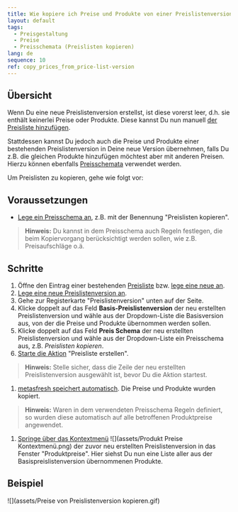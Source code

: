```yaml
---
title: Wie kopiere ich Preise und Produkte von einer Preislistenversion in eine andere?
layout: default
tags:
  - Preisgestaltung
  - Preise
  - Preisschemata (Preislisten kopieren)
lang: de
sequence: 10
ref: copy_prices_from_price-list-version
---
```


## Übersicht
Wenn Du eine neue Preislistenversion erstellst, ist diese vorerst leer, d.h. sie enthält keinerlei Preise oder Produkte. Diese kannst Du nun manuell [der Preisliste hinzufügen](Produkte_Preisliste_hinzufuegen).

Stattdessen kannst Du jedoch auch die Preise und Produkte einer bestehenden Preislistenversion in Deine neue Version übernehmen, falls Du z.B. die gleichen Produkte hinzufügen möchtest aber mit anderen Preisen. Hierzu können ebenfalls [Preisschemata](Preisschema_mit_Regeln) verwendet werden.

Um Preislisten zu kopieren, gehe wie folgt vor:

## Voraussetzungen
- [Lege ein Preisschema an](Preisschema_mit_Regeln), z.B. mit der Benennung "Preislisten kopieren".
 >**Hinweis:** Du kannst in dem Preisschema auch Regeln festlegen, die beim Kopiervorgang berücksichtigt werden sollen, wie z.B. Preisaufschläge o.ä.

## Schritte
1. Öffne den Eintrag einer bestehenden [Preisliste](Menu) bzw. [lege eine neue an](Preisliste_anlegen).
1. [Lege eine neue Preislistenversion an](Preislistenversion_anlegen).
1. Gehe zur Registerkarte "Preislistenversion" unten auf der Seite.
1. Klicke doppelt auf das Feld **Basis-Preislistenversion** der neu erstellten Preislistenversion und wähle aus der Dropdown-Liste die Basisversion aus, von der die Preise und Produkte übernommen werden sollen.
1. Klicke doppelt auf das Feld **Preis Schema** der neu erstellten Preislistenversion und wähle aus der Dropdown-Liste ein Preisschema aus, z.B. *Preislisten kopieren*.
1. [Starte die Aktion](AktionStarten) "Preisliste erstellen".
 >**Hinweis:** Stelle sicher, dass die Zeile der neu erstellten Preislistenversion ausgewählt ist, bevor Du die Aktion startest.

1. [metasfresh speichert automatisch](Speicheranzeige). Die Preise und Produkte wurden kopiert.
 >**Hinweis:** Waren in dem verwendeten Preisschema Regeln definiert, so wurden diese automatisch auf alle betroffenen Produktpreise angewendet.

1. [Springe über das Kontextmenü](Springezu_Kontextmenue) ![](assets/Produkt Preise Kontextmenü.png) der zuvor neu erstellten Preislistenversion in das Fenster "Produktpreise". Hier siehst Du nun eine Liste aller aus der Basispreislistenversion übernommenen Produkte.

## Beispiel
![](assets/Preise von Preislistenversion kopieren.gif)
